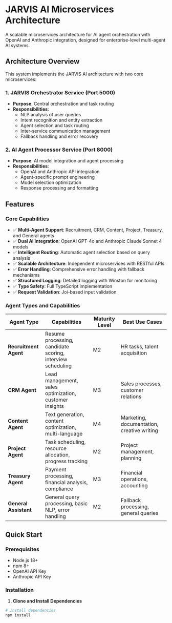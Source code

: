 # JARVIS AI Microservices Architecture

A scalable microservices architecture for AI agent orchestration with OpenAI and Anthropic integration, designed for enterprise-level multi-agent AI systems.

## Architecture Overview

This system implements the JARVIS AI architecture with two core microservices:

### 1. JARVIS Orchestrator Service (Port 5000)
- **Purpose**: Central orchestration and task routing
- **Responsibilities**:
  - NLP analysis of user queries
  - Intent recognition and entity extraction
  - Agent selection and task routing
  - Inter-service communication management
  - Fallback handling and error recovery

### 2. AI Agent Processor Service (Port 8000)
- **Purpose**: AI model integration and agent processing
- **Responsibilities**:
  - OpenAI and Anthropic API integration
  - Agent-specific prompt engineering
  - Model selection optimization
  - Response processing and formatting

## Features

### Core Capabilities
- ✅ **Multi-Agent Support**: Recruitment, CRM, Content, Project, Treasury, and General agents
- ✅ **Dual AI Integration**: OpenAI GPT-4o and Anthropic Claude Sonnet 4 models
- ✅ **Intelligent Routing**: Automatic agent selection based on query analysis
- ✅ **Scalable Architecture**: Independent microservices with RESTful APIs
- ✅ **Error Handling**: Comprehensive error handling with fallback mechanisms
- ✅ **Structured Logging**: Detailed logging with Winston for monitoring
- ✅ **Type Safety**: Full TypeScript implementation
- ✅ **Request Validation**: Joi-based input validation

### Agent Types and Capabilities

| Agent Type | Capabilities | Maturity Level | Best Use Cases |
|------------|--------------|----------------|----------------|
| **Recruitment Agent** | Resume processing, candidate scoring, interview scheduling | M2 | HR tasks, talent acquisition |
| **CRM Agent** | Lead management, sales optimization, customer insights | M3 | Sales processes, customer relations |
| **Content Agent** | Text generation, content optimization, multi-language | M4 | Marketing, documentation, creative writing |
| **Project Agent** | Task scheduling, resource allocation, progress tracking | M2 | Project management, planning |
| **Treasury Agent** | Payment processing, financial analysis, compliance | M3 | Financial operations, accounting |
| **General Assistant** | General query processing, basic NLP, error handling | M2 | Fallback processing, general queries |

## Quick Start

### Prerequisites
- Node.js 18+ 
- npm 8+
- OpenAI API Key
- Anthropic API Key

### Installation

1. **Clone and Install Dependencies**
```bash
# Install dependencies
npm install
